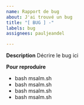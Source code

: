 ```yaml
---
name: Rapport de bug
about: J'ai trouvé un bug
title: "[ BUG ] -"
labels: bug
assignees: pauljeandel

---
```


**Description**
Décrire le bug ici

**Pour reproduire**

- bash msalm.sh 
- bash msalm.sh
- bash msalm.sh
- bash msalm.sh
